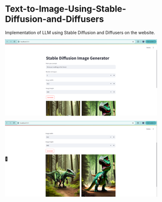 # Text-to-Image-Using-Stable-Diffusion-and-Diffusers
Implementation of LLM using Stable Diffusion and Diffusers on the website.

![INPUT](pic/web1.png)

![OUTPUT](pic/web2.png)
